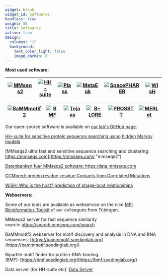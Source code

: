```yaml
---
widget: blank
widget_id: Softwares
headless: true
weight: 50
title: Softwares
active: true
design:
  columns: "1"
  background:
    text_color_light: false
    image_darken: 0
---
```


**Most used software:**


[![MMseqs2](mmseqs2.png "MMseqs2")](https://mmseqs.com/) | [![HH-suite](blank.png "HH-suite")](https://github.com/soedinglab/hh-suite) | [![Plass](plass.png "Plass")](https://plass.mmseqs.com/) | [![MetaEuk](metaeuk.png "MetaEuk")](https://metaeuk.soedinglab.org) | [![SpacePHARER](spacepharer.png "SpacePHARER")](https://spacepharer.soedinglab.org) | [![WIsH](wish.png "WIsH")](https://github.com/soedinglab/WIsH)
-|-|-|-|-|-

[![BaMMmotif2](bammmotif.png "BaMMmotif2")](https://bammmotif.soedinglab.org/) | [![BMF](blank.png "Bipartite Motif Finder(BMF)")](https://bmf.soedinglab.org/) | [![Tejaas](blank.png "Tejaas")](https://github.com/soedinglab/tejaas) | [![B-LORE](blore.png "B-LORE")](https://github.com/soedinglab/b-lore) | [![PROSSTT](prosstt.png "PROSSTT")](https://github.com/soedinglab/prosstt) | [![MERLot](merlot.png "MERLot")](https://github.com/soedinglab/merlot)
-|-|-|-|-|-


Our open-source software is available on [our lab's GitHub page](https://github.com/soedinglab).


[HH-suite for sensitive protein sequence searching using hidden Markov models](https://github.com/soedinglab/hh-suite "hhsuite GitHub")

[MMseqs2 ultra fast and sensitive sequence searching and clustering: https://mmseqs.com](https://mmseqs.com/ "mmseqs2")

[Datenbanken fuer MMseqs2 software: https:/data.mmseqs.com](https://www.mpibpc.mpg.de/data.mmseqs.com)[](https://data.mmseqs.com/ "mmseqs2 databases")

[CCMpred: protein residue-residue Contacts from Correlated Mutations](https://github.com/soedinglab/CCMpred "compared")

[WiSH: Who is the host? prediction of phage-host relationships](https://github.com/soedinglab/wish)

**Webservers:**

Some of our tools are available as webservice on the nice [MPI Bioinformatics Toolkit](https://toolkit.tuebingen.mpg.de/) of our colleagues from Tübingen.

MMseqs2 server for fast sequence similarity search: <https://search.mmseqs.com/search>

BaMMmotif2 webserver for motif discovery and analysis in DNA and RNA sequences: [https://bammmotif.soedinglab.org](https://bammmotif.soedinglab.org/)

Bipartite motif finder for protein-RNA-binding (BMF): [https://bmf.soedinglab.org](https://bmf.soedinglab.org/)

Data server (for HH-suite etc): [Data Server](http://wwwuser.gwdg.de/~compbiol/data/ "Data-Server")